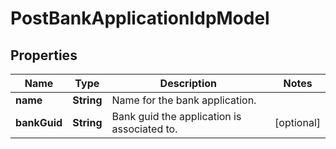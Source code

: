 

# PostBankApplicationIdpModel


## Properties

Name | Type | Description | Notes
------------ | ------------- | ------------- | -------------
**name** | **String** | Name for the bank application. | 
**bankGuid** | **String** | Bank guid the application is associated to. |  [optional]



